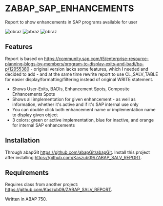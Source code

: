 # ZABAP_SAP_ENHANCEMENTS
Report to show enhancements in SAP programs available for user

![obraz](https://github.com/Kaszub09/ZABAP_SAP_ENHANCEMENTS/assets/34368953/fd3ca469-4272-4547-8520-4b26c5aac87d)
![obraz](https://github.com/Kaszub09/ZABAP_SAP_ENHANCEMENTS/assets/34368953/7ffd6504-3630-4262-aeed-94818412b071)
![obraz](https://github.com/Kaszub09/ZABAP_SAP_ENHANCEMENTS/assets/34368953/9dd9987a-1910-46c7-bb97-294c96770395)

## Features
Report is based on https://community.sap.com/t5/enterprise-resource-planning-blogs-by-members/program-to-display-exits-and-badi/ba-p/12955380 - original version lacks some features, which I needed and decided to add - and at the same time rewrite report to use CL_SALV_TABLE for easier display/formatting/filtering instead of original WRITE statement.

- Shows User-Exits, BADIs, Enhancement Spots, Composite Enhancements Spots
- Shows all implementation for given enhancement - as well as information, whether it's active and if it's SAP internal use only
- You can double click both enhancement name or implementation name to display given object
- 3 colors: green or active implementation, blue for inactive, and orange for internal SAP enhancements

## Installation
Through abapGit https://github.com/abapGit/abapGit. Install this project after installing https://github.com/Kaszub09/ZABAP_SALV_REPORT.

## Requirements
Requires class from another project: https://github.com/Kaszub09/ZABAP_SALV_REPORT.

Written in ABAP 750.
